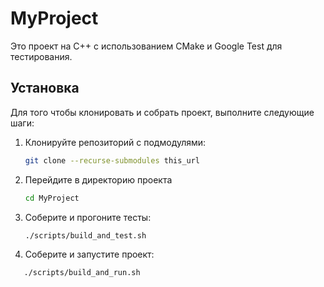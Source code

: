 # MyProject

Это проект на C++ с использованием CMake и Google Test для тестирования.

## Установка

Для того чтобы клонировать и собрать проект, выполните следующие шаги:

1. Клонируйте репозиторий с подмодулями:
   ```bash
   git clone --recurse-submodules this_url

2. Перейдите в директорию проекта
   ```bash
   cd MyProject
   ```

3. Соберите и прогоните тесты:
   ```bash
   ./scripts/build_and_test.sh
   ```
   
4. Соберите и запустите проект:
```bash
   ./scripts/build_and_run.sh
   ```
